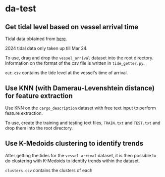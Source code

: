 # da-test

## Get tidal level based on vessel arrival time

Tidal data obtained from [here](http://www.weather.gov.sg/weather-astronomical-and-tidal-information-monthly-data/).

2024 tidal data only taken up till Mar 24.

To use, drag and drop the `vessel_arrival` dataset into the root directory. Information on the format of the csv file is written in `tide_getter.py`.

`out.csv` contains the tide level at the vessel's time of arrival.

## Use KNN (with Damerau-Levenshtein distance) for feature extraction

Use KNN on the `cargo_description` dataset with free text input to perform feature extraction.

To use, create the training and testing text files, `TRAIN.txt` and `TEST.txt` and drop them into the root directory.

## Use K-Medoids clustering to identify trends

After getting the tides for the `vessel_arrival` dataset, it is then possible to do clustering with K-Medoids to identify trends within the dataset.

`clusters.csv` contains the clusters of each 